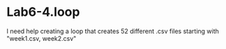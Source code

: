 # Lab6-4.loop
I need help creating a loop that creates 52 different .csv files starting with "week1.csv, week2.csv" 
